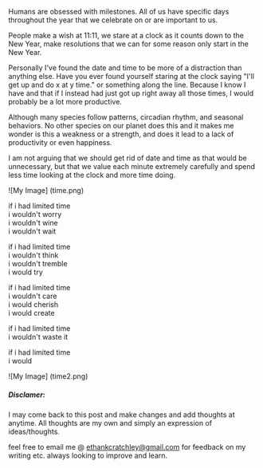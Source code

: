 Humans are obsessed with milestones. All of us have specific days throughout the year that we celebrate on or are important to us.

People make a wish at 11:11, we stare at a clock as it counts down to the New Year, make resolutions that we can for some reason only start in the New Year.

Personally I've found the date and time to be more of a distraction than anything else. Have you ever found yourself staring at the clock saying "I'll get up and do x at y time." or something along the line. Because I know I have and that if I instead had just got up right away all those times, I would probably be a lot more productive.

Although many species follow patterns, circadian rhythm, and seasonal behaviors. No other species on our planet does this and it makes me wonder is this a weakness or a strength, and does it lead to a lack of productivity or even happiness.

I am not arguing that we should get rid of date and time as that would be unnecessary, but that we value each minute extremely carefully and spend less time looking at the clock and more time doing.

![My Image] (time.png)

if i had limited time  
i wouldn't worry  
i wouldn't wine  
i wouldn't wait  

if i had limited time  
i wouldn't think  
i wouldn't tremble  
i would try  

if i had limited time  
i wouldn't care  
i would cherish  
i would create  

if i had limited time  
i wouldn't waste it  

if i had limited time  
i would  

![My Image] (time2.png)

##### Disclamer:

I may come back to this post and make changes and add thoughts at anytime. All thoughts are my own and simply an expression of ideas/thoughts.

feel free to email me @ ethankcratchley@gmail.com for feedback on my writing etc. always looking to improve and learn.